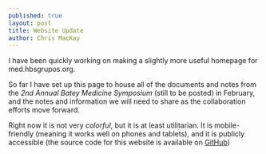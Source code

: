 ```yaml
---
published: true
layout: post
title: Website Update			
author: Chris MacKay
---
```


I have been quickly working on making a slightly more useful homepage for med.hbsgrupos.org.

So far I have set up this page to house all of the documents and notes from the *2nd Annual Batey Medicine Symposium* (still to be posted) in February, and the notes and information we will need to share as the collaboration efforts move forward.

Right now it is not very *colorful*, but it is at least utilitarian. It is mobile-friendly (meaning it works well on phones and tablets), and it is publicly accessible (the source code for this website is available on [GitHub](https://github.com/crmackay/med.hbsgrupos.org))
